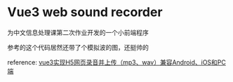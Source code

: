 # Vue3 web sound recorder

为中文信息处理课第二次作业开发的一个小前端程序

参考的这个代码居然还带了个模拟波的图，还挺帅的

reference: [vue3实现H5网页录音并上传（mp3、wav）兼容Android、iOS和PC端](https://juejin.cn/post/7243240618788012090)